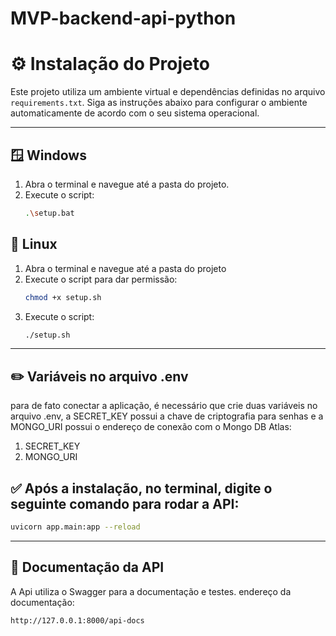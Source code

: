 # MVP-backend-api-python

# ⚙️ Instalação do Projeto

Este projeto utiliza um ambiente virtual e dependências definidas no arquivo `requirements.txt`. Siga as instruções abaixo para configurar o ambiente automaticamente de acordo com o seu sistema operacional.

---

## 🪟 Windows

1. Abra o terminal e navegue até a pasta do projeto.
2. Execute o script:
   ```bash
   .\setup.bat

## 🐧 Linux

1. Abra o terminal e navegue até a pasta do projeto
2. Execute o script para dar permissão:
   ```bash
   chmod +x setup.sh
3. Execute o script:
   ```bash
   ./setup.sh

---

## ✏️ Variáveis no arquivo .env

para de fato conectar a aplicação, é necessário que crie duas variáveis no arquivo .env, a SECRET_KEY possui a chave de criptografia para senhas e a MONGO_URI possui o endereço de conexão com o Mongo DB Atlas:
1. SECRET_KEY
2. MONGO_URI

## ✅ Após a instalação, no terminal, digite o seguinte comando para rodar a API:
   ```bash
   uvicorn app.main:app --reload
   ```

---

## 📖 Documentação da API

A Api utiliza o Swagger para a documentação e testes.
endereço da documentação: 
   ```bash
   http://127.0.0.1:8000/api-docs
   ```
